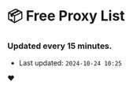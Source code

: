 # :package: Free Proxy List
### Updated every 15 minutes.

- Last updated: `2024-10-24 10:25`

:heart:
